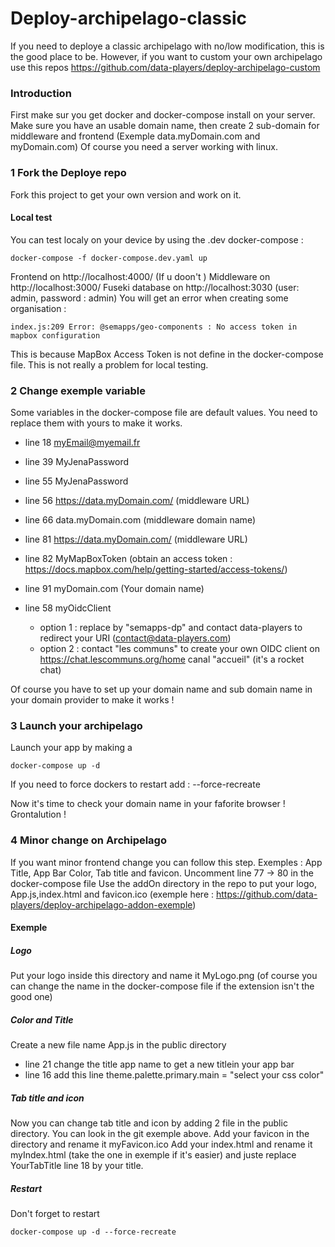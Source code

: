# Deploy-archipelago-classic

If you need to deploye a classic archipelago with no/low modification, this is the good place to be.
However, if you want to custom your own archipelago use this repos https://github.com/data-players/deploy-archipelago-custom

### Introduction

First make sur you get docker and docker-compose install on your server.
Make sure you have an usable domain name, then create 2 sub-domain for middleware and frontend (Exemple data.myDomain.com and myDomain.com)
Of course you need a server working with linux.

### 1 Fork the Deploye repo

Fork this project to get your own version and work on it.

#### Local test

You can test localy on your device by using the .dev docker-compose : 
```
docker-compose -f docker-compose.dev.yaml up
```
Frontend on http://localhost:4000/ (If u doon't )
Middleware on http://localhost:3000/
Fuseki database on http://localhost:3030 (user: admin, password : admin)
You will get an error when creating some organisation :
```
index.js:209 Error: @semapps/geo-components : No access token in mapbox configuration
```
This is because MapBox Access Token is not define in the docker-compose file. This is not really a problem for local testing.

### 2 Change exemple variable

Some variables in the docker-compose file are default values. You need to replace them with yours to make it works.
- line 18 myEmail@myemail.fr
- line 39 MyJenaPassword
- line 55 MyJenaPassword
- line 56 https://data.myDomain.com/ (middleware URL)
- line 66 data.myDomain.com (middleware domain name)
- line 81 https://data.myDomain.com/ (middleware URL)
- line 82 MyMapBoxToken (obtain an access token : https://docs.mapbox.com/help/getting-started/access-tokens/)
- line 91 myDomain.com (Your domain name)

- line 58 myOidcClient 
  - option 1 : replace by "semapps-dp" and contact data-players to redirect your URI (contact@data-players.com)
  - option 2 : contact "les communs" to create your own OIDC client on https://chat.lescommuns.org/home canal "accueil" (it's a rocket chat)

Of course you have to set up your domain name and sub domain name in your domain provider to make it works !

### 3 Launch your archipelago

Launch your app by making a 

```
docker-compose up -d
```

If you need to force dockers to restart add : --force-recreate

Now it's time to check your domain name in your faforite browser !
Grontalution !

### 4 Minor change on Archipelago

If you want minor frontend change you can follow this step. Exemples : App Title, App Bar Color, Tab title and favicon.
Uncomment line 77 -> 80 in the docker-compose file 
Use the addOn directory in the repo to put your logo, App.js,index.html and favicon.ico (exemple here : https://github.com/data-players/deploy-archipelago-addon-exemple)

#### Exemple

##### Logo
Put your logo inside this directory and name it MyLogo.png (of course you can change the name in the docker-compose file if the extension isn't the good one)

##### Color and Title
Create a new file name App.js in the public directory
- line 21 change the title app name to get a new titlein your app bar
- line 16 add this line theme.palette.primary.main = "select your css color"

##### Tab title and icon
Now you can change tab title and icon by adding 2 file in the public directory. You can look in the git exemple above.
Add your favicon in the directory and rename it myFavicon.ico
Add your index.html and rename it myIndex.html (take the one in exemple if it's easier) and juste replace YourTabTitle line 18 by your title.

##### Restart
Don't forget to restart
```
docker-compose up -d --force-recreate
```
